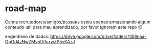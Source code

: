 # road-map
Calma recrutadores/amigos/pessoas estou apenas armazenando algum conteudo util para meu aprendizado, por favor ignorem este repo :D


engenheiro de dados:
https://drive.google.com/drive/folders/13l9naa-OpGd4zNwZMvnU0cxwZP5vKAzJ